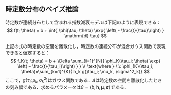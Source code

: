 ## 時定数分布のベイズ推論

時定数が連続分布として含まれる指数減衰モデルは下記のように表現できる：
$$
f(t; \theta) = b + \int{ \phi(\tau; \theta) \exp{ \left( - \frac{t}{\tau}\right) } \mathrm{d} \tau}
$$

上記の式の時定数の空間を離散化し，時定数の連続分布が混合ガウス関数で表現できると仮定すると：
$$
f_K(t; \theta) = b + \Delta \sum_{i=1}^{N}{ \phi_K(\tau_i; \theta) \exp{ \left( - \frac{t}{\tau_i}\right) }  } \\
\text{where } \:\: \phi_{K}(\tau_i; \theta)=\sum_{k=1}^{K}{ h_k g(\tau_i; \mu_k, \sigma^2_k)}
$$
ここで，$g(\tau_i; \mu_k, \sigma^2_k)$はガウス関数である．$\Delta$は時定数の空間を離散化したときの刻み幅である．求めるパラメータは$\theta=\{ b, \bm{h}, \bm{\mu}, \bm{\sigma} \}$である．

